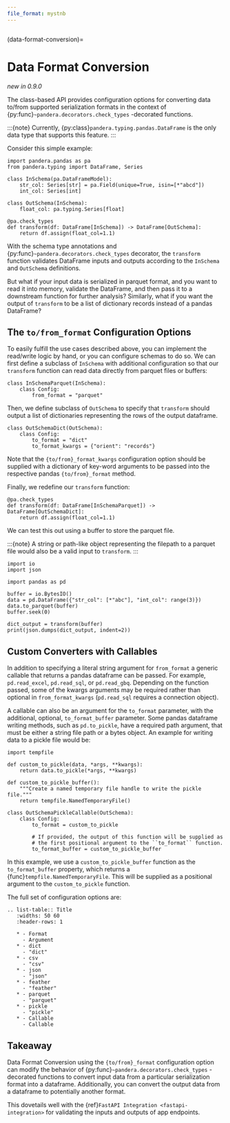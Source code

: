 ```yaml
---
file_format: mystnb
---
```


```{currentmodule} pandera
```

(data-format-conversion)=

# Data Format Conversion

*new in 0.9.0*

The class-based API provides configuration options for converting data to/from
supported serialization formats in the context of
{py:func}`~pandera.decorators.check_types` -decorated functions.

:::{note}
Currently, {py:class}`pandera.typing.pandas.DataFrame` is the only data
type that supports this feature.
:::

Consider this simple example:

```{code-cell} python
import pandera.pandas as pa
from pandera.typing import DataFrame, Series

class InSchema(pa.DataFrameModel):
    str_col: Series[str] = pa.Field(unique=True, isin=[*"abcd"])
    int_col: Series[int]

class OutSchema(InSchema):
    float_col: pa.typing.Series[float]

@pa.check_types
def transform(df: DataFrame[InSchema]) -> DataFrame[OutSchema]:
    return df.assign(float_col=1.1)
```

With the schema type annotations and
{py:func}`~pandera.decorators.check_types` decorator, the `transform`
function validates DataFrame inputs and outputs according to the `InSchema`
and `OutSchema` definitions.

But what if your input data is serialized in parquet format, and you want to
read it into memory, validate the DataFrame, and then pass it to a downstream
function for further analysis? Similarly, what if you want the output of
`transform` to be a list of dictionary records instead of a pandas DataFrame?

## The `to/from_format` Configuration Options

To easily fulfill the use cases described above, you can implement the
read/write logic by hand, or you can configure schemas to do so. We can first
define a subclass of `InSchema` with additional configuration so that our
`transform` function can read data directly from parquet files or buffers:

```{code-cell} python
class InSchemaParquet(InSchema):
    class Config:
        from_format = "parquet"
```

Then, we define subclass of `OutSchema` to specify that `transform`
should output a list of dictionaries representing the rows of the output
dataframe.

```{code-cell} python
class OutSchemaDict(OutSchema):
    class Config:
        to_format = "dict"
        to_format_kwargs = {"orient": "records"}
```

Note that the `{to/from}_format_kwargs` configuration option should be
supplied with a dictionary of key-word arguments to be passed into the
respective pandas `{to/from}_format` method.

Finally, we redefine our `transform` function:

```{code-cell} python
@pa.check_types
def transform(df: DataFrame[InSchemaParquet]) -> DataFrame[OutSchemaDict]:
    return df.assign(float_col=1.1)
```

We can test this out using a buffer to store the parquet file.

:::{note}
A string or path-like object representing the filepath to a parquet file
would also be a valid input to `transform`.
:::

```{code-cell} python
import io
import json

import pandas as pd

buffer = io.BytesIO()
data = pd.DataFrame({"str_col": [*"abc"], "int_col": range(3)})
data.to_parquet(buffer)
buffer.seek(0)

dict_output = transform(buffer)
print(json.dumps(dict_output, indent=2))
```

## Custom Converters with Callables

In addition to specifying a literal string argument for `from_format` a
generic callable that returns a pandas dataframe can be passed. For example,
`pd.read_excel`, `pd.read_sql`, or `pd.read_gbq`. Depending on the function
passed, some of the kwargs arguments may be required rather than optional in
`from_format_kwargs` (`pd.read_sql` requires a connection object).

A callable can also be an argument for the `to_format` parameter, with the
additional, optional, `to_format_buffer` parameter. Some pandas dataframe writing
methods, such as `pd.to_pickle`, have a required path argument, that must be
either a string file path or a bytes object. An example for writing data to a
pickle file would be:

```{code-cell} python
import tempfile

def custom_to_pickle(data, *args, **kwargs):
    return data.to_pickle(*args, **kwargs)

def custom_to_pickle_buffer():
    """Create a named temporary file handle to write the pickle file."""
    return tempfile.NamedTemporaryFile()

class OutSchemaPickleCallable(OutSchema):
    class Config:
        to_format = custom_to_pickle

        # If provided, the output of this function will be supplied as
        # the first positional argument to the ``to_format`` function.
        to_format_buffer = custom_to_pickle_buffer
```

In this example, we use a `custom_to_pickle_buffer` function as the
`to_format_buffer` property, which returns a {func}`tempfile.NamedTemporaryFile`.
This will be supplied as a positional argument to the `custom_to_pickle`
function.

The full set of configuration options are:

```{eval-rst}
.. list-table:: Title
   :widths: 50 60
   :header-rows: 1

   * - Format
     - Argument
   * - dict
     - "dict"
   * - csv
     - "csv"
   * - json
     - "json"
   * - feather
     - "feather"
   * - parquet
     - "parquet"
   * - pickle
     - "pickle"
   * - Callable
     - Callable
```

## Takeaway

Data Format Conversion using the `{to/from}_format` configuration option
can modify the behavior of {py:func}`~pandera.decorators.check_types` -decorated
functions to convert input data from a particular serialization format into
a dataframe. Additionally, you can convert the output data from a dataframe to
potentially another format.

This dovetails well with the {ref}`FastAPI Integration <fastapi-integration>`
for validating the inputs and outputs of app endpoints.
